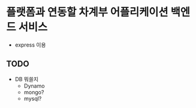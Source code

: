 # 플랫폼과 연동할 차계부 어플리케이션 백엔드 서비스 

- express 이용

## TODO

- DB 뭐쓸지
    - Dynamo
    - mongo?
    - mysql?
    
